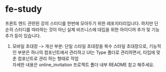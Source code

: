 # fe-study
프론트 엔드 관련된 강의 스터디를 한번에 모아두기 위한 레포지터리입니다.
하지만 단순히 스터디를 따라하는 것이 아닌 실제 비즈니스에 대입을 위한 아이디어 추가 및 기능추가 등이 있습니다.

1. 모바일 초대장
-> 개선 부분: 단일 스타일 초대장을 복수 스타일 초대장으로, 기능적인 부분은 하나의 컴포넌트에서 관리하고 UI는 Type 폴더로 관리하면서, 타입에 맞춘 컴포넌트로 관리 하는 형태로 작업 <br/>
자세한 내용은 online_invitation 프로젝트 폴더 내부 README 참고 해주세요.
